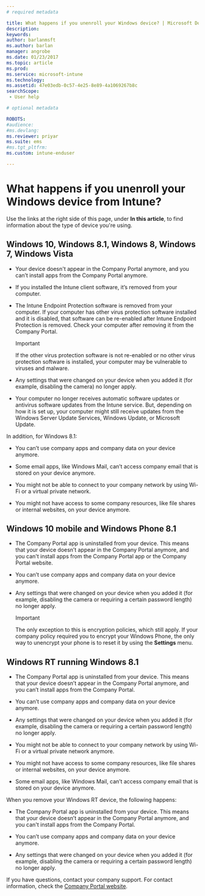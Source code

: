 ```yaml
---
# required metadata

title: What happens if you unenroll your Windows device? | Microsoft Docs
description:
keywords:
author: barlanmsftms.author: barlan
manager: angrobe
ms.date: 01/23/2017
ms.topic: article
ms.prod:
ms.service: microsoft-intune
ms.technology:
ms.assetid: 47e03edb-0c57-4e25-8e89-4a1069267b8csearchScope: - User help

# optional metadata

ROBOTS:  
#audience:
#ms.devlang:
ms.reviewer: priyar
ms.suite: ems
#ms.tgt_pltfrm:
ms.custom: intune-enduser

---
```



# What happens if you unenroll your Windows device from Intune?

Use the links at the right side of this page, under **In this article**, to find information about the type of device you're using.


## Windows 10, Windows 8.1, Windows 8, Windows 7, Windows Vista

-   Your device doesn't appear in the Company Portal anymore, and you can’t install apps from the Company Portal anymore.

-   If you installed the Intune client software, it’s removed from your computer.

-   The Intune Endpoint Protection software is removed from your computer. If your computer has other virus protection software installed and it is disabled, that software can be re-enabled after Intune Endpoint Protection is removed. Check your computer after removing it from the Company Portal.

    > [!IMPORTANT]
    > If the other virus protection software is not re-enabled or no other virus protection software is installed, your computer may be vulnerable to viruses and malware.

-   Any settings that were changed on your device when you added it (for example, disabling the camera) no longer apply.

-   Your computer no longer receives automatic software updates or antivirus software updates from the Intune service. But, depending on how it is set up, your computer might still receive updates from the Windows Server Update Services, Windows Update, or Microsoft Update.

In addition, for Windows 8.1:

-   You can’t use company apps and company data on your device anymore.

-   Some email apps, like Windows Mail, can’t access company email that is stored on your device anymore.

-   You might not be able to connect to your company network by using Wi-Fi or a virtual private network.

-   You might not have access to some company resources, like file shares or internal websites, on your device anymore.

## Windows 10 mobile and Windows Phone 8.1

-   The Company Portal app is uninstalled from your device. This means that your device doesn’t appear in the Company Portal anymore, and you can't install apps from the Company Portal app or the Company Portal website.

-   You can’t use company apps and company data on your device anymore.

-   Any settings that were changed on your device when you added it (for example, disabling the camera or requiring a certain password length) no longer apply.

    > [!IMPORTANT]
    > The only exception to this is encryption policies, which still apply. If your company policy required you to encrypt your Windows Phone, the only way to unencrypt your phone is to reset it by using the **Settings** menu.

## Windows RT running Windows 8.1

-   The Company Portal app is uninstalled from your device. This means that your device doesn’t appear in the Company Portal anymore, and you can’t install apps from the Company Portal.

-   You can’t use company apps and company data on your device anymore.

-   Any settings that were changed on your device when you added it (for example, disabling the camera or requiring a certain password length) no longer apply.

-   You might not be able to connect to your company network by using Wi-Fi or a virtual private network anymore.

-   You might not have access to some company resources, like file shares or internal websites, on your device anymore.

-   Some email apps, like Windows Mail, can’t access company email that is stored on your device anymore.

When you remove your Windows RT device, the following happens:

-   The Company Portal app is uninstalled from your device. This means that your device doesn’t appear in the Company Portal anymore, and you can't install apps from the Company Portal.

-   You can’t use company apps and company data on your device anymore.

-   Any settings that were changed on your device when you added it (for example, disabling the camera or requiring a certain password length) no longer apply.

If you have questions, contact your company support. For contact information, check the [Company Portal website](https://portal.manage.microsoft.com#HelpDeskDialog).
